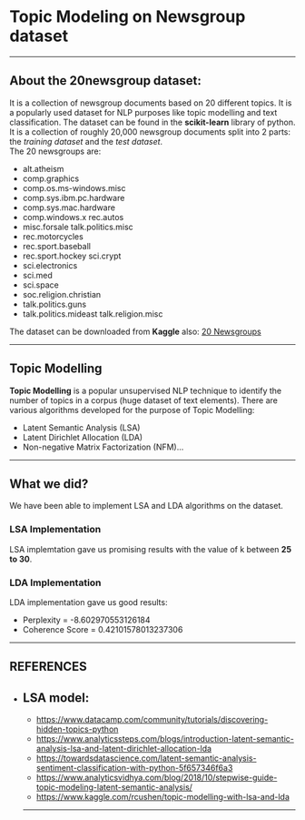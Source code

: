 # Topic Modeling on Newsgroup dataset 
---
  ## About the 20newsgroup dataset:
It is a collection of newsgroup documents based on 20 different topics. It is a popularly used dataset for NLP purposes like topic modelling and text classification. The dataset can be found in the **scikit-learn** library of python. It is a collection of roughly 20,000 newsgroup documents split into 2 parts: the *training dataset* and the *test dataset*. 
<br/>The 20 newsgroups are:
* alt.atheism
* comp.graphics
* comp.os.ms-windows.misc
* comp.sys.ibm.pc.hardware
* comp.sys.mac.hardware
* comp.windows.x rec.autos
* misc.forsale talk.politics.misc
* rec.motorcycles
* rec.sport.baseball
* rec.sport.hockey sci.crypt
* sci.electronics
* sci.med
* sci.space
* soc.religion.christian
* talk.politics.guns
* talk.politics.mideast talk.religion.misc

The dataset can be downloaded from **Kaggle** also: [20 Newsgroups](https://www.kaggle.com/crawford/20-newsgroups "20 Newsgroups")

---
  ## Topic Modelling
**Topic Modelling** is a popular unsupervised NLP technique to identify the number of topics in a corpus (huge dataset of text elements). There are various algorithms developed for the purpose of Topic Modelling:
* Latent Semantic Analysis (LSA)
* Latent Dirichlet Allocation (LDA)
* Non-negative Matrix Factorization (NFM)...

---
  ## What we did?
We have been able to implement LSA and LDA algorithms on the dataset.
  ### LSA Implementation
LSA implemtation gave us promising results with the value of k between **25 to 30**.
  ### LDA Implementation
LDA implementation gave us good results:<br/>
* Perplexity = -8.602970553126184
* Coherence Score = 0.42101578013237306

---
## REFERENCES
* LSA model:
  ---
  * https://www.datacamp.com/community/tutorials/discovering-hidden-topics-python
  * https://www.analyticssteps.com/blogs/introduction-latent-semantic-analysis-lsa-and-latent-dirichlet-allocation-lda
  * https://towardsdatascience.com/latent-semantic-analysis-sentiment-classification-with-python-5f657346f6a3
  * https://www.analyticsvidhya.com/blog/2018/10/stepwise-guide-topic-modeling-latent-semantic-analysis/
  * https://www.kaggle.com/rcushen/topic-modelling-with-lsa-and-lda
  
  ---
